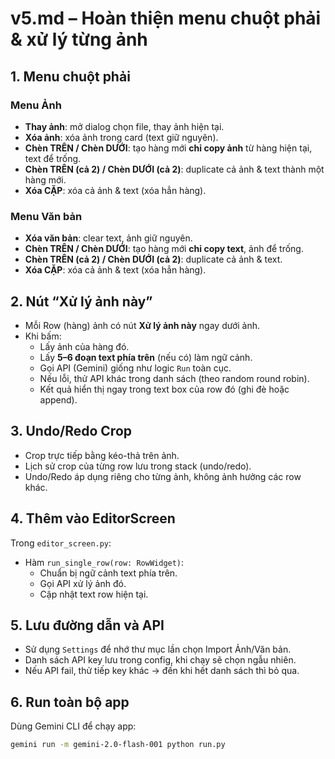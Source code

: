 # v5.md – Hoàn thiện menu chuột phải & xử lý từng ảnh

## 1. Menu chuột phải

### Menu Ảnh
- **Thay ảnh**: mở dialog chọn file, thay ảnh hiện tại.
- **Xóa ảnh**: xóa ảnh trong card (text giữ nguyên).
- **Chèn TRÊN / Chèn DƯỚI**: tạo hàng mới **chỉ copy ảnh** từ hàng hiện tại, text để trống.
- **Chèn TRÊN (cả 2) / Chèn DƯỚI (cả 2)**: duplicate cả ảnh & text thành một hàng mới.
- **Xóa CẶP**: xóa cả ảnh & text (xóa hẳn hàng).

### Menu Văn bản
- **Xóa văn bản**: clear text, ảnh giữ nguyên.
- **Chèn TRÊN / Chèn DƯỚI**: tạo hàng mới **chỉ copy text**, ảnh để trống.
- **Chèn TRÊN (cả 2) / Chèn DƯỚI (cả 2)**: duplicate cả ảnh & text.
- **Xóa CẶP**: xóa cả ảnh & text (xóa hẳn hàng).

## 2. Nút “Xử lý ảnh này”
- Mỗi Row (hàng) ảnh có nút **Xử lý ảnh này** ngay dưới ảnh.
- Khi bấm:
  - Lấy ảnh của hàng đó.
  - Lấy **5–6 đoạn text phía trên** (nếu có) làm ngữ cảnh.
  - Gọi API (Gemini) giống như logic `Run` toàn cục.
  - Nếu lỗi, thử API khác trong danh sách (theo random round robin).
  - Kết quả hiển thị ngay trong text box của row đó (ghi đè hoặc append).

## 3. Undo/Redo Crop
- Crop trực tiếp bằng kéo-thả trên ảnh.
- Lịch sử crop của từng row lưu trong stack (undo/redo).
- Undo/Redo áp dụng riêng cho từng ảnh, không ảnh hưởng các row khác.

## 4. Thêm vào EditorScreen
Trong `editor_screen.py`:
- Hàm `run_single_row(row: RowWidget)`:
  - Chuẩn bị ngữ cảnh text phía trên.
  - Gọi API xử lý ảnh đó.
  - Cập nhật text row hiện tại.

## 5. Lưu đường dẫn và API
- Sử dụng `Settings` để nhớ thư mục lần chọn Import Ảnh/Văn bản.
- Danh sách API key lưu trong config, khi chạy sẽ chọn ngẫu nhiên.
- Nếu API fail, thử tiếp key khác → đến khi hết danh sách thì bỏ qua.

## 6. Run toàn bộ app
Dùng Gemini CLI để chạy app:

```bash
gemini run -m gemini-2.0-flash-001 python run.py
